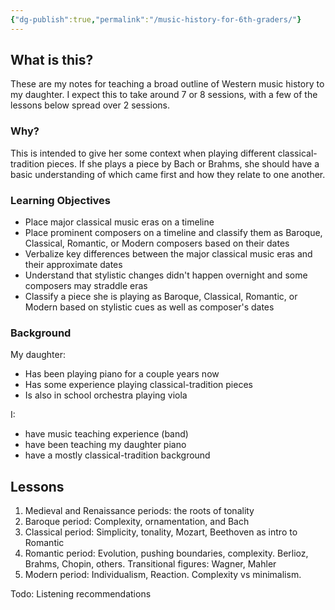 ```yaml
---
{"dg-publish":true,"permalink":"/music-history-for-6th-graders/"}
---
```



## What is this?

These are my notes for teaching a broad outline of Western music history to my daughter. I expect this to take around 7 or 8 sessions, with a few of the lessons below spread over 2 sessions.

### Why?

This is intended to give her some context when playing different classical-tradition pieces. If she plays a piece by 
Bach or Brahms, she should have a basic understanding of which came first and how they relate to one another.

### Learning Objectives

* Place major classical music eras on a timeline
* Place prominent composers on a timeline and classify them as Baroque, Classical, Romantic, or Modern composers based on their dates
* Verbalize key differences between the major classical music eras and their approximate dates
* Understand that stylistic changes didn't happen overnight and some composers may straddle eras
* Classify a piece she is playing as Baroque, Classical, Romantic, or Modern based on stylistic cues as well as composer's dates

### Background

My daughter:

* Has been playing piano for a couple years now
* Has some experience playing classical-tradition pieces
* Is also in school orchestra playing viola

I:

* have music teaching experience (band)
* have been teaching my daughter piano
* have a mostly classical-tradition background

## Lessons

1. Medieval and Renaissance periods: the roots of tonality
2. Baroque period: Complexity, ornamentation, and Bach
3. Classical period: Simplicity, tonality, Mozart, Beethoven as intro to Romantic
4. Romantic period: Evolution, pushing boundaries, complexity. Berlioz, Brahms, Chopin, others. Transitional figures: Wagner, Mahler
5. Modern period: Individualism, Reaction. Complexity vs minimalism.

Todo: Listening recommendations